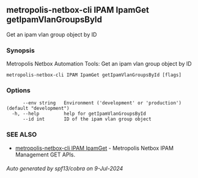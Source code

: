 ## metropolis-netbox-cli IPAM IpamGet getIpamVlanGroupsById

Get an ipam vlan group object by ID

### Synopsis


Metropolis Netbox Automation Tools:
  Get an ipam vlan group object by ID

```
metropolis-netbox-cli IPAM IpamGet getIpamVlanGroupsById [flags]
```

### Options

```
      --env string   Environment ('development' or 'production') (default "development")
  -h, --help         help for getIpamVlanGroupsById
      --id int       ID of the ipam vlan group object
```

### SEE ALSO

* [metropolis-netbox-cli IPAM IpamGet]()	 - Metropolis Netbox IPAM Management GET APIs.

###### Auto generated by spf13/cobra on 9-Jul-2024
